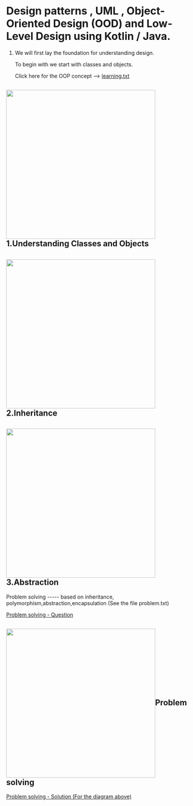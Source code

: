 # Design patterns , UML , Object-Oriented Design (OOD) and Low-Level Design using Kotlin / Java.

1) We will first lay the foundation for understanding design.

   To begin with we start with classes and objects.

    Click here for the OOP concept --> [learning.txt](https://github.com/hegde10122/JAVA_KOTLIN_DESIGN/blob/master/uml/1_concepts.txt "Basics")

<h2><img align="center" height="400" widht="400" src="https://github.com/hegde10122/JAVA_KOTLIN_DESIGN/blob/master/uml/class_objects.png">1.Understanding Classes and Objects</h2>

<h2><img align="center" height="400" widht="400" src="https://github.com/hegde10122/JAVA_KOTLIN_DESIGN/blob/master/uml/inheritance.png">2.Inheritance</h2>

<h2><img align="center" height="400" widht="400" src="https://github.com/hegde10122/JAVA_KOTLIN_DESIGN/blob/master/uml/abstraction.svg">3.Abstraction</h2>

Problem solving ----- based on inheritance, polymorphism,abstraction,encapsulation (See the file problem.txt)

[Problem solving - Question](https://github.com/hegde10122/JAVA_KOTLIN_DESIGN/blob/master/uml/problem.txt "Problem Solving")

<h2><img align="center" height="400" widht="400" src="https://github.com/hegde10122/JAVA_KOTLIN_DESIGN/blob/master/uml/problem.svg">Problem solving</h2>

[Problem solving - Solution (For the diagram above)](https://github.com/hegde10122/JAVA_KOTLIN_DESIGN/blob/master/uml/solution.txt "Solution")

